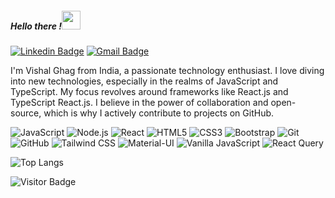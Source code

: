##### Hello there !<img src="https://raw.githubusercontent.com/aemmadi/aemmadi/master/wave.gif" width="30px">


[![Linkedin Badge](https://img.shields.io/badge/-VishalGhag-blue?style=flat-square&logo=Linkedin&logoColor=white&link=https:https://www.linkedin.com/in/vishal-ghag-020b2a198/)](https://www.linkedin.com/in/vishal-ghag-020b2a198/)
[![Gmail Badge](https://img.shields.io/badge/-vishalghag47@gmail.com-c14438?style=flat-square&logo=Gmail&logoColor=white&link=mailto:vishalghag47@gmail.com)](mailto:vishalghag47@gmail.com)

 I'm Vishal Ghag from India, a passionate technology enthusiast. I love diving into new technologies, especially in the realms of JavaScript and TypeScript. My focus revolves around frameworks like React.js and TypeScript React.js. I believe in the power of collaboration and open-source, which is why I actively contribute to projects on GitHub. 

![JavaScript](https://img.shields.io/badge/-JavaScript-black?style=flat-square&logo=javascript)
![Node.js](https://img.shields.io/badge/-Node.js-green?style=flat-square&logo=node.js)
![React](https://img.shields.io/badge/-React-black?style=flat-square&logo=react)
![HTML5](https://img.shields.io/badge/-HTML5-E34F26?style=flat-square&logo=html5&logoColor=white)
![CSS3](https://img.shields.io/badge/-CSS3-1572B6?style=flat-square&logo=css3)
![Bootstrap](https://img.shields.io/badge/-Bootstrap-563D7C?style=flat-square&logo=bootstrap)
![Git](https://img.shields.io/badge/-Git-black?style=flat-square&logo=git)
![GitHub](https://img.shields.io/badge/-GitHub-181717?style=flat-square&logo=github)
![Tailwind CSS](https://img.shields.io/badge/-Tailwind%20CSS-38B2AC?style=flat-square&logo=tailwind-css)
![Material-UI](https://img.shields.io/badge/-Material--UI-0081CB?style=flat-square&logo=material-ui)
![Vanilla JavaScript](https://img.shields.io/badge/-Vanilla%20JavaScript-F7DF1E?style=flat-square&logo=javascript)
![React Query](https://img.shields.io/badge/-React%20Query-FF4154?style=flat-square&logo=react)


![Top Langs](https://github-readme-stats.vercel.app/api/top-langs/?username=vishalghag&hide=TeX&layout=compact)

![Visitor Badge](https://visitor-badge.laobi.icu/badge?page_id=vishalghag.vishalghag)

